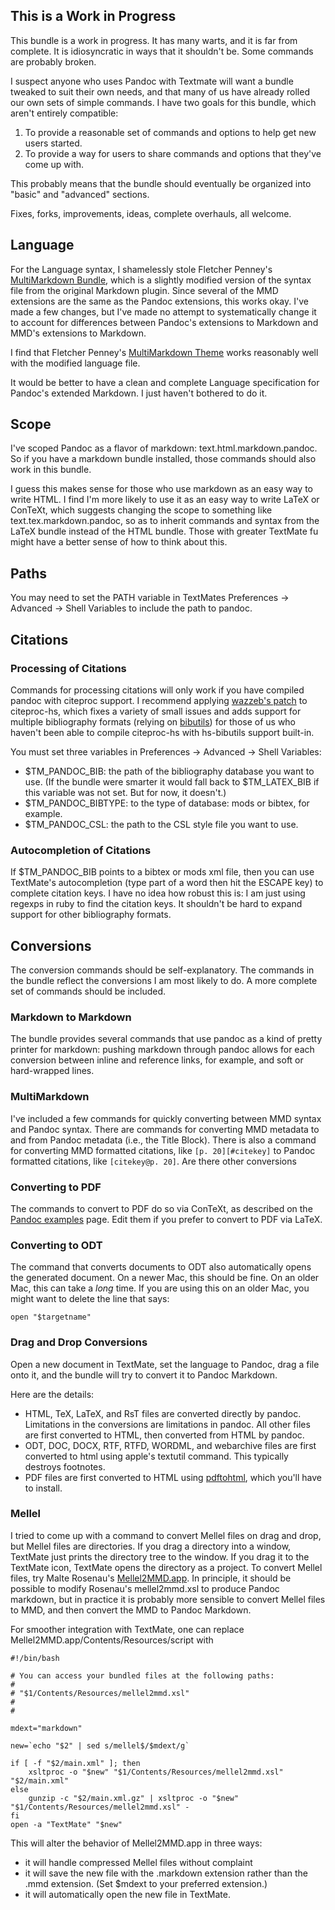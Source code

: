 ## This is a Work in Progress ##

This bundle is a work in progress. It has many warts, and it is far from complete. It is idiosyncratic in ways that it shouldn't be. Some commands are probably broken.

I suspect anyone who uses Pandoc with Textmate will want a bundle tweaked to suit their own needs, and that many of us have already rolled our own sets of simple commands. I have two goals for this bundle, which aren't entirely compatible:

1.  To provide a reasonable set of commands and options to help get new users started.
2.  To provide a way for users to share commands and options that they've come up with.

This probably means that the bundle should eventually be organized into "basic" and "advanced" sections.

Fixes, forks, improvements, ideas, complete overhauls, all welcome.

## Language ##

For the Language syntax, I shamelessly stole Fletcher Penney's [MultiMarkdown Bundle](http://fletcherpenney.net/multimarkdown/multimarkdown_bundle_for_textm/), which is a slightly modified version of the syntax file from the original Markdown plugin. Since several of the MMD extensions are the same as the Pandoc extensions, this works okay. I've made a few changes, but I've made no attempt to systematically change it to account for differences between Pandoc's extensions to Markdown and MMD's extensions to Markdown. 

I find that Fletcher Penney's [MultiMarkdown Theme](http://files.fletcherpenney.net/MultiMarkdown.tmTheme.zip)  works reasonably well with the modified language file.

It would be better to have a clean and complete Language specification for Pandoc's extended Markdown. I just haven't bothered to do it.

## Scope ##

I've scoped Pandoc as a flavor of markdown: text.html.markdown.pandoc. So if you have a markdown bundle installed, those commands should also work in this bundle.

I guess this makes sense for those who use markdown as an easy way to write HTML. I find I'm more likely to use it as an easy way to write LaTeX or ConTeXt, which suggests changing the scope to something like text.tex.markdown.pandoc, so as to inherit commands and syntax from the LaTeX bundle instead of the HTML bundle. Those with greater TextMate fu might have a better sense of how to think about this. 

## Paths ##

You may need to set the PATH variable in TextMates Preferences -> Advanced -> Shell Variables to include the path to pandoc.

## Citations ##

### Processing of Citations ###

Commands for processing citations will only work if you have compiled pandoc with citeproc support. I recommend applying [wazzeb's patch](http://code.google.com/p/citeproc-hs/issues/detail?id=4)  to citeproc-hs, which fixes a variety of small issues and adds support for multiple bibliography formats (relying on  [bibutils](http://www.scripps.edu/~cdputnam/software/bibutils/)) for those of us who haven't been able to compile citeproc-hs with hs-bibutils support built-in.

You must set three variables in Preferences -> Advanced -> Shell Variables:

+   $TM\_PANDOC\_BIB: the path of the bibliography database you want to use. (If the bundle were smarter it would fall back to $TM\_LATEX\_BIB if this variable was not set. But for now, it doesn't.)
+   $TM\_PANDOC\_BIBTYPE: to the type of database: mods or bibtex, for example. 
+   $TM\_PANDOC\_CSL: the path to the CSL style file you want to use.

### Autocompletion of Citations ###

If $TM\_PANDOC\_BIB points to a bibtex or mods xml file, then you can use TextMate's autocompletion (type part of a word then hit the ESCAPE key) to complete citation keys. I have no idea how robust this is: I am just using regexps in ruby to find the citation keys. It shouldn't be hard to expand support for other bibliography formats.

## Conversions

The conversion commands should be self-explanatory. The commands in the bundle reflect the conversions I am most likely to do. A more complete set of commands should be included.

### Markdown to Markdown ###

The bundle provides several commands that use pandoc as a kind of pretty printer for markdown: pushing markdown through pandoc allows for each conversion between inline and reference links, for example, and soft or hard-wrapped lines.

### MultiMarkdown ###

I've included a few commands for quickly converting between MMD syntax and Pandoc syntax. There are commands for converting MMD metadata to and from Pandoc metadata (i.e., the Title Block). There is also a command for converting MMD formatted citations, like `[p. 20][#citekey]` to Pandoc formatted citations, like `[citekey@p. 20]`. Are there other conversions

### Converting to PDF ###

The commands to convert to PDF do so via ConTeXt, as described on the [Pandoc examples](http://johnmacfarlane.net/pandoc/examples.html) page. Edit them if you prefer to convert to PDF via LaTeX.

### Converting to ODT ###

The command that converts documents to ODT also automatically opens the generated document. On a newer Mac, this should be fine. On an older Mac, this can take a *long* time. If you are using this on an older Mac, you might want to delete the line that says:

    open "$targetname"

### Drag and Drop Conversions ###

Open a new document in TextMate, set the language to Pandoc, drag a file onto it, and the bundle will try to convert it to Pandoc Markdown.

Here are the details:

+   HTML, TeX, LaTeX, and RsT files are converted directly by pandoc. Limitations in the conversions are limitations in pandoc. All other files are first converted to HTML, then converted from HTML by pandoc. 
+   ODT, DOC, DOCX, RTF, RTFD, WORDML, and webarchive files are first converted to html using apple's textutil command. This typically destroys footnotes.
+   PDF files are first converted to HTML using [pdftohtml](http://pdftohtml.sourceforge.ne,t/), which you'll have to install.

### Mellel

I tried to come up with a command to convert Mellel files on drag and drop, but Mellel files are directories. If you drag a directory into a window, TextMate just prints the directory tree to the window. If you drag it to the TextMate icon, TextMate opens the directory as a project. To convert Mellel files, try Malte Rosenau's [Mellel2MMD.app](http://wwwuser.gwdg.de/~mrosena/). In principle, it should be possible to modify Rosenau's mellel2mmd.xsl to produce Pandoc markdown, but in practice it is probably more sensible to convert Mellel files to MMD, and then convert the MMD to Pandoc Markdown.

For smoother integration with TextMate, one can replace Mellel2MMD.app/Contents/Resources/script with

    #!/bin/bash
    
    # You can access your bundled files at the following paths:
    #
    # "$1/Contents/Resources/mellel2mmd.xsl"
    #
    #
    
    mdext="markdown"
    
    new=`echo "$2" | sed s/mellel$/$mdext/g`
    
    if [ -f "$2/main.xml" ]; then 
        xsltproc -o "$new" "$1/Contents/Resources/mellel2mmd.xsl" "$2/main.xml"
    else
        gunzip -c "$2/main.xml.gz" | xsltproc -o "$new" "$1/Contents/Resources/mellel2mmd.xsl" -
    fi
    open -a "TextMate" "$new"

This will alter the behavior of Mellel2MMD.app in three ways:

+   it will handle compressed Mellel files without complaint
+   it will save the new file with the .markdown extension rather than the .mmd extension. (Set $mdext to your preferred extension.)
+   it will automatically open the new file in TextMate.
